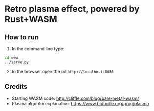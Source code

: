 # Retro plasma effect, powered by Rust+WASM

## How to run

1. In the command line type:

```cmd
cd www
../serve.py
```

2. In the browser open the url `http://localhost:8080`

## Credits

- Starting WASM code: http://cliffle.com/blog/bare-metal-wasm/ 
- Plasma algoritm explanation: https://www.bidouille.org/prog/plasma
